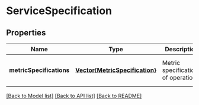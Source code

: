 # ServiceSpecification


## Properties
Name | Type | Description | Notes
------------ | ------------- | ------------- | -------------
**metricSpecifications** | [**Vector{MetricSpecification}**](MetricSpecification.md) | Metric specifications of operation. | [optional] [default to nothing]


[[Back to Model list]](../README.md#models) [[Back to API list]](../README.md#api-endpoints) [[Back to README]](../README.md)


